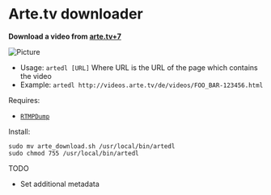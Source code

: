 # Arte.tv downloader


**Download a video from [arte.tv+7](http://www.arte.tv/guide/fr/plus7)**

![Picture](https://raw.github.com/sd65/shellscripts-arte_download/master/arteplus7.png)

* Usage: `artedl [URL]`
  Where URL is the URL of the page which contains the video
* Example: `artedl http://videos.arte.tv/de/videos/FOO_BAR-123456.html`

Requires: 

* [`RTMPDump`](http://rtmpdump.mplayerhq.hu/)

Install:

```shell
sudo mv arte_download.sh /usr/local/bin/artedl
sudo chmod 755 /usr/local/bin/artedl
```

TODO

* Set additional metadata
